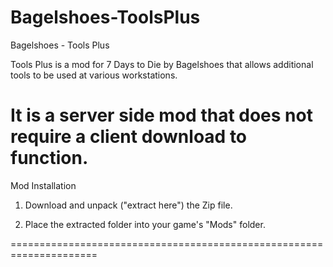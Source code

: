 # Bagelshoes-ToolsPlus
Bagelshoes - Tools Plus

Tools Plus is a mod for 7 Days to Die by Bagelshoes that allows additional tools to be used at various workstations.

It is a server side mod that does not require a client download to function.
=====================================================================

Mod Installation

1. Download and unpack ("extract here") the Zip file.

2. Place the extracted folder into your game's "Mods" folder.

=====================================================================
